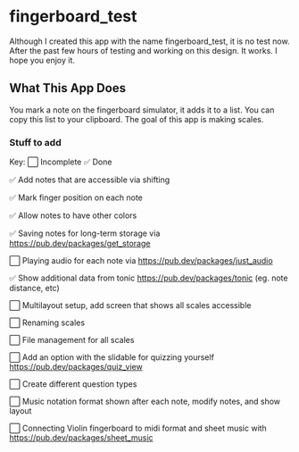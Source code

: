 # fingerboard_test

Although I created this app with the name fingerboard_test, it is no test now. After the past few hours of testing and working on this design. It works. I hope you enjoy it.

## What This App Does

You mark a note on the fingerboard simulator, it adds it to a list. You can copy this list to your clipboard. The goal of this app is making scales.

### Stuff to add

Key: ⬜️ Incomplete ✅ Done

✅ Add notes that are accessible via shifting

✅ Mark finger position on each note

✅ Allow notes to have other colors

✅ Saving notes for long-term storage via <https://pub.dev/packages/get_storage>

⬜️ Playing audio for each note via <https://pub.dev/packages/just_audio>

✅ Show additional data from tonic <https://pub.dev/packages/tonic> (eg. note distance, etc)

⬜️ Multilayout setup, add screen that shows all scales accessible

⬜️ Renaming scales

⬜️ File management for all scales

⬜️ Add an option with the slidable for quizzing yourself <https://pub.dev/packages/quiz_view>

⬜️ Create different question types

⬜️ Music notation format shown after each note, modify notes, and show layout

⬜️ Connecting Violin fingerboard to midi format and sheet music with <https://pub.dev/packages/sheet_music>
